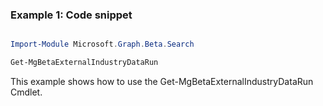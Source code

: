 ### Example 1: Code snippet

```powershell

Import-Module Microsoft.Graph.Beta.Search

Get-MgBetaExternalIndustryDataRun

```
This example shows how to use the Get-MgBetaExternalIndustryDataRun Cmdlet.

